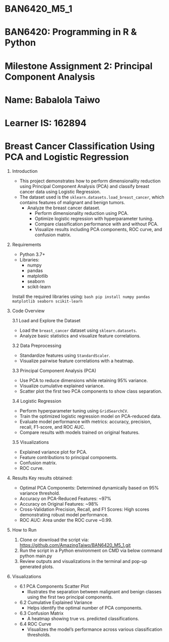 # BAN6420_M5_1
# BAN6420: Programming in R & Python
# Milestone Assignment 2: Principal Component Analysis

# Name: Babalola Taiwo
# Learner IS: 162894
# Breast Cancer Classification Using PCA and Logistic Regression

1. Introduction
	- This project demonstrates how to perform dimensionality reduction using Principal Component Analysis (PCA) and classify breast cancer data using Logistic Regression.
 	- The dataset used is the `sklearn.datasets.load_breast_cancer`, which contains features of malignant and benign tumors.
  		- Analyze the breast cancer dataset.
    		- Perform dimensionality reduction using PCA.
      		- Optimize logistic regression with hyperparameter tuning.
        	- Compare classification performance with and without PCA.
         	- Visualize results including PCA components, ROC curve, and confusion matrix.

2. Requirements
	- Python 3.7+
	- Libraries:
 		- numpy
  		- pandas
  		- matplotlib
  		- seaborn
  		- scikit-learn

	Install the required libraries using:
		```bash
	pip install numpy pandas matplotlib seaborn scikit-learn
		```

3. Code Overview

	3.1 Load and Explore the Dataset
	- Load the `breast_cancer` dataset using `sklearn.datasets`.
	- Analyze basic statistics and visualize feature correlations.

	3.2 Data Preprocessing
	- Standardize features using `StandardScaler`.
	- Visualize pairwise feature correlations with a heatmap.

	3.3 Principal Component Analysis (PCA)
	- Use PCA to reduce dimensions while retaining 95% variance.
	- Visualize cumulative explained variance.
	- Scatter plot the first two PCA components to show class separation.

	3.4 Logistic Regression
	- Perform hyperparameter tuning using `GridSearchCV`.
	- Train the optimized logistic regression model on PCA-reduced data.
	- Evaluate model performance with metrics: accuracy, precision, recall, F1-score, and ROC AUC.
	- Compare results with models trained on original features.

	3.5 Visualizations
	- Explained variance plot for PCA.
	- Feature contributions to principal components.
	- Confusion matrix.
	- ROC curve.

4. Results
	Key results obtained:
	- Optimal PCA Components: Determined dynamically based on 95% variance threshold.
	- Accuracy on PCA-Reduced Features: ~97%
	- Accuracy on Original Features: ~98%
	- Cross-Validation Precision, Recall, and F1 Scores: High scores demonstrating robust model performance.
	- ROC AUC: Area under the ROC curve ~0.99.

5. How to Run
	1. Clone or download the script via: https://github.com/AmazingTaiwo/BAN6420_M5_1.git
	2. Run the script in a Python environment on CMD via below command 
   		python main.py
  	3. Review outputs and visualizations in the terminal and pop-up generated plots.

6. Visualizations
    - 6.1 PCA Components Scatter Plot
    	- Illustrates the separation between malignant and benign classes using the first two principal components.
    - 6.2 Cumulative Explained Variance
    	- Helps identify the optimal number of PCA components.
    - 6.3 Confusion Matrix
    	- A heatmap showing true vs. predicted classifications.
    - 6.4 ROC Curve
    	- Visualizes the model’s performance across various classification thresholds.

